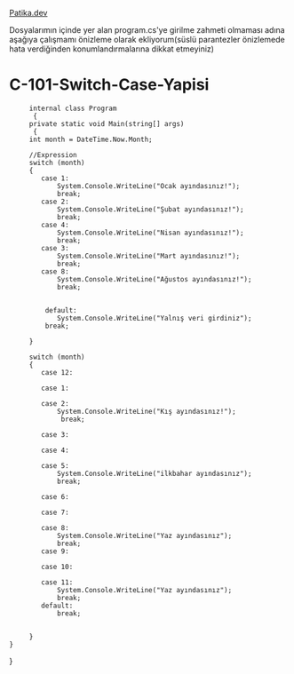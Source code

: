 [Patika.dev](https://github.com/mordulu)


Dosyalarımın içinde yer alan program.cs'ye girilme zahmeti olmaması adına aşağıya çalışmamı önizleme olarak ekliyorum(süslü parantezler önizlemede hata verdiğinden konumlandırmalarına dikkat etmeyiniz)


# C-101-Switch-Case-Yapisi


         internal class Program
          {
         private static void Main(string[] args)
          {
         int month = DateTime.Now.Month;
        
         //Expression
         switch (month)
         {
            case 1:
                System.Console.WriteLine("Ocak ayındasınız!");
                break;
            case 2:
                System.Console.WriteLine("Şubat ayındasınız!");
                break;
            case 4:
                System.Console.WriteLine("Nisan ayındasınız!");
                break;
            case 3:
                System.Console.WriteLine("Mart ayındasınız!");
                break;
            case 8:
                System.Console.WriteLine("Ağustos ayındasınız!");
                break;

            
             default:
                System.Console.WriteLine("Yalnış veri girdiniz");
             break;

         }

         switch (month)
         {
            case 12:

            case 1:

            case 2:
                System.Console.WriteLine("Kış ayındasınız!");
                 break;

            case 3:

            case 4:

            case 5:
                System.Console.WriteLine("ilkbahar ayındasınız");
                break;
            
            case 6:

            case 7:

            case 8:
                System.Console.WriteLine("Yaz ayındasınız");
                break;
            case 9:

            case 10:

            case 11:
                System.Console.WriteLine("Yaz ayındasınız");
                break;
            default:
                break;


         }
    }
}
